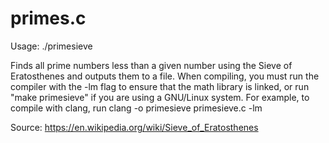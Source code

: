 primes.c
========

Usage:
./primesieve <outputfile> <number>

Finds all prime numbers less than a given number using the Sieve of Eratosthenes and outputs them to a file.
When compiling, you must run the compiler with the -lm flag to ensure that the math library is linked, or run "make primesieve" if you are using a GNU/Linux system.
For example, to compile with clang, run
    clang -o primesieve primesieve.c -lm

Source:
https://en.wikipedia.org/wiki/Sieve_of_Eratosthenes
